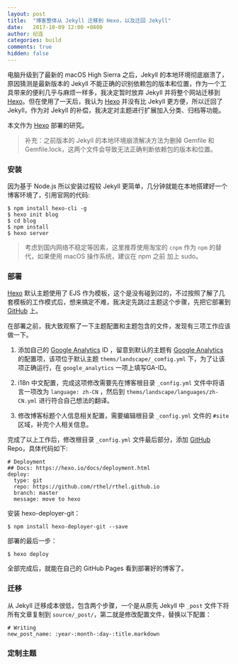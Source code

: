 ```yaml
---
layout: post
title:  "博客整体从 Jekyll 迁移到 Hexo，以及迁回 Jekyll"
date:   2017-10-09 12:00 +0800
author: 纪连
categories: build
comments: true
hidden: false
---
```



电脑升级到了最新的 macOS High Sierra 之后，Jekyll 的本地环境彻底崩溃了，原因猜测是最新版本的 Jekyll 不能正确的识别依赖包的版本和位置，作为一个工具带来的便利几乎与麻烦一样多，我决定暂时放弃 Jekyll 并将整个网站迁移到 [Hexo]。但在使用了一天后，我认为 [Hexo] 并没有比 Jekyll 更方便，所以迁回了 Jekyll，作为对 Jekyll 的补偿，我决定对主题进行扩展加入分类、归档等功能。

本文作为 [Hexo] 部署的研究。

> 补充：之前版本的 Jekyll 的本地环境崩溃解决方法为删掉 Gemfile 和 Gemfile.lock，这两个文件会导致无法正确判断依赖包的版本和位置。

### 安装

因为基于 Node.js 所以安装过程较 Jekyll 更简单，几分钟就能在本地搭建好一个博客环境了，引用官网的代码:

```
$ npm install hexo-cli -g
$ hexo init blog
$ cd blog
$ npm install
$ hexo server
```

> 考虑到国内网络不稳定等因素，这里推荐使用淘宝的 `cnpm` 作为 `npm` 的替代，如果使用 macOS 操作系统，建议在 npm 之前 加上 sudo。

### 部署

[Hexo] 默认主题使用了 EJS 作为模板，这个是没有碰到过的，不过按照了解了几套模板的工作模式后，想来搞定不难，我决定先跳过主题这个步骤，先把它部署到 [GitHub] 上。

在部署之前，我大致观察了一下主题配置和主题包含的文件，发现有三项工作应该做一下。

1. 添加自己的 [Google Analytics] ID ，留意到默认的主题有 [Google Analytics] 的配置项，该项位于默认主题 `thems/landscape/_comfig.yml` 下，为了让该项正确运行，在 `google_analytics` 一项上填写GA-ID。

2. i18n 中文配置，完成这项修改需要先在博客根目录 `_config.yml` 文件中将语言一项改为 `language: zh-CN` ，然后到 `thems/landscape/languages/zh-CN.yml` 进行符合自己想法的翻译。

3. 修改博客标题个人信息相关配置，需要编辑根目录 `_config.yml` 文件的 `#site` 区域，补完个人相关信息。

完成了以上工作后，修改根目录 `_config.yml` 文件最后部分，添加 [GitHub] Repo，具体代码如下:
```
# Deployment
## Docs: https://hexo.io/docs/deployment.html
deploy:
  type: git
  repo: https://github.com/rthel/rthel.github.io
  branch: master
  message: move to hexo
```

安装 hexo-deployer-git：

```
$ npm install hexo-deployer-git --save
```

部署的最后一步：

```
$ hexo deploy
```
全部完成后，就能在自己的 GitHub Pages 看到部署好的博客了。


### 迁移

从 Jekyll 迁移成本很低，包含两个步骤，一个是从原先 Jekyll 中 `_post` 文件下将所有文章复制到 `source/_post/`，第二就是修改配置文件，替换以下配置：
```
# Writing
new_post_name: :year-:month-:day-:title.markdown
```

### 定制主题


[Hexo]: https://hexo.io
[GitHub]: https://github.com
[Google Analytics]: https://analytics.google.com/
